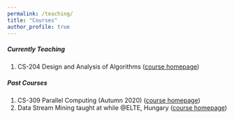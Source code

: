 ```yaml
---
permalink: /teaching/
title: "Courses"
author_profile: true
---
```


##### Currently Teaching

1. CS-204 Design and Analysis of Algorithms ([course homepage](/daa/))

##### Past Courses

1. CS-309 Parallel Computing (Autumn 2020) ([course homepage](/parallelcomputing/))
2. Data Stream Mining taught at while @ELTE, Hungary ([course homepage](/datastream/))

   



